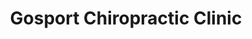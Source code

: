 ---
title: "Gosport Chiropractic Clinic"
url: /gosport/gosport-chiropractic-clinic/
shop: Allgemein
---